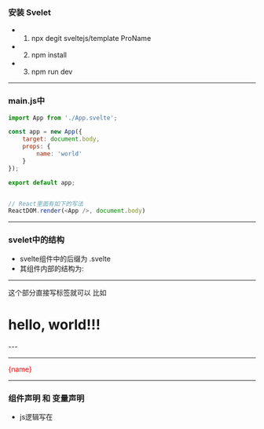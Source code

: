 ### 安装 Svelet
- 1. npx degit sveltejs/template ProName
- 2. npm install
- 3. npm run dev

----------------

### main.js中
```js
import App from './App.svelte';

const app = new App({
	target: document.body,
	props: {
		name: 'world'
	}
});

export default app;


// React里面有如下的写法
ReactDOM.render(<App />, document.body)
```

----------------

### svelet中的结构
- svelte组件中的后缀为 .svelte
- 其组件内部的结构为:

<script>
  js逻辑
</script>

---
这个部分直接写标签就可以 比如
<h1>
  hello, world!!!
</h1>
---

<style>
  样式逻辑
</style>

---

<script>
	let name = "sam"
</script>

<main>
	{name}
</main>

<style>
	main {
		color: red;
	}
</style>

----------------

### 组件声明 和 变量声明

- js逻辑写在 <script> 中

- html模板中使用 { 变量 } 的方式来引用变量
- { 表达式 }


> svelet的特点
- 1. 修改变量会导致引用变量的地方直接更新

----------------

### 渲染 html结构
> @html
- {@html 变量} 声明后面的变量是html结构
- 有点类似 v-html 的感觉

```js
<script>
	let name = "<p>sam</p>"
</script>

<main>
	{@html name}
</main>
```

----------------

### props
- 传递到 components 内的值被称为 properties 或 props

- 父组件:
- 通过标签属性来传递 prop

- 子组件:

> export let 变量
- 在svelte中 使用 export关键字 声明接收指定的prop变量


- 要点:
- 1. 在声明prop属性的时候可以设置默认值
- export let name = "default value"
- 如果没有指定默认值的话 我们使用该变量的时候 会报错 所以为了避免这点 我们宁可设置一个undefined

- 2. 如果将const、 class 或 function导出到component外部，那它们将会变成只读属性，然而只有函数表达式是有效的props。

- 3. 我们可以通过 <Widget {...things}/> 这种形式一次性的给组件传递多个kv

----------------

### $: 表达式

> 使用方式1: 
- 有些像 computed 当计算属性中的引用的属性发生变化的时候 该计算属性也会重新计算


> 执行时机
- 1. 组件初次渲染
- $: propname = 后面的逻辑

- 2. $: 表达式中引用的变量的值发生了变化

- 相当于定义了一个计算属性？
- 计算属性前面使用 $: 属性名 的方式定义？

```html
<script>
	import {onMount} from "svelte"
	let num = 10

	// 定义一个计算属性？ 每当num的值改变后 这的逻辑都会执行
	$: showVal = `00: ${num.toString().padStart(2, 0)}`

	// 组件挂载后的声明周期
	onMount(() => {
		setInterval(() => num -= 1, 1000)
	})
</script>

<main>
	{showVal}
</main>
```


> 使用方式2:
- $: 后面的逻辑内 只要有变量发生变化 每次组件更新都会执行 $: 后面的逻辑

- 这么看的话 还有些像 updated() {} 生命周期呢
- 这里理解的前提是 $: 后面的逻辑必须有变量发生变化

```html
<script>
  let text = "sam"
  // 每次界面更新的时候 都会输出 text 这个变量
  $: console.log(text)
</script>

<hr/>
<h3>我是Event组件的内容</h3>
<input type="text" bind:value = {text}>
<p>{text}</p>
<hr/>
```

> 使用技巧:
- 1. 点击按钮时候的逻辑
```html
<script>
  import api from "./api.js"
  let name = "world"
  const labels = ["react", "vue", "svelte"]
  let selected = ""

  // $: 后面的逻辑组件初次渲染的时候会更新次 也就是会先发一次请求 然后每当selected更新的时候 就又会发请求
  $: [res, controller] = api(selected)
</script>

{#each labels as label}
  <button
    class:active = {selected == label}
    on:click = {() => selected = label }
    -- 这里selected = label赋值后会引起一系列的变化
  >
{/each}
```

----------------

### props的传递
> 1. 父组件将数据传递到子组件
- 传递方式和 react的写法一样
```js
<Component countdown={10} />
```

> 2. 子组件使用 export 声明接收父组件传递过来的变量
```js
// 父组件传递props
<Component countdown={10} />

// 子组件声明接收
export let countdown;
```

**注意:**
- 组件在声明属性为props的时候 可以设置默认值
- 如果组件没有收到props的时候 默认值是什么样的
- export let countdown = 10

----------------

### <style>
- <style>标签块中的样式仅仅生效于component内部


> :global(...)
- 修饰符来添加全局样式。
```html
<style>
	:global(body) {
		/* 这里样式全局应用于 <body>内都 */
		margin: 0;
	}

	div :global(strong) {
		/* 这里表示全局应用于被<div>包裹的<strong>标签 */
		color: goldenrod;
	}
</style>
```

----------------

### if else if 条件判断
> {#if expression}...{/if}
> {#if expression}...{:else if expression}...{/if}
> {#if expression}...{:else}...{/if}
- 和vue的 if else if的作用一样 只是写法上有一定的区别

- 我们写在 html 模板的部分
- 结尾使用 {/if} 来关闭

```html
<script>
  // 当 变量变化的时候 html结构也会发生变化
  let loading = true
</script>

{#if loading}
<span>Loading</span>

{:else}
<span>Loaded</span>
{/if}
```

----------------

### { #each 数组 as 变量 [,index] } ... {/each} 遍历
- 我们写在 html 模板的部分
- index的部分还有key的用处 所以如果对象中有id之类的情况下 就要将id设置为key值

- 可以使用 each 块来遍历任何数组或类似数组的值，即具有length 属性的任何对象。


> key值的定义方式
> {#each arr as item, i (key)}


- 比如:
- {#each arr as item, item.id}

```html
<script>
	let arr = [1, 2, 3]
</script>

<main>
	{#each arr as item, index}
		<span>{item} - {index}</span><br>
	{/each}
</main>

<!-- 结果 -->
1 - 0
2 - 1
3 - 2
```

- each 还可以使用 {:else}子句，
- *如果列表为空*，则显示{:else} 条件下内容。
```html
{#each todos as todo}
	<p>{todo.text}</p>
{:else}
	<p>No tasks today!</p>
{/each}
```

----------------

### await block 
- 用于简化 promise 的语法
- 我们在写前端页面的时候 都会调用api svelte里面有对 await 的封装

> 格式:
- {#await expression}
- {:then 结果变量}
- {:catch 错误变量}
- {/await}

---

{#await 变量(请求结果)}

--- 还没有发起请求的阶段 也就是promise处于pending的时候会执行下面的逻辑
<span>Loading...</span>

--- 结果成功回来的阶段 promise.resolve()
{:then res}
<span>{res}</span>

--- 请求出错的阶段    promise.reject()
{:catch err}      
<span>{err}</span>

{/await}


- 当我们不关心请求为回来之前 也就是 pending 状态的话 我们还可以这么写
```html
{#await promise then value}
	<p>The value is {value}</p>
{/await}
```


- 需求:
- 下面我们完成一下 根据请求结果 显示不同的内容
```html
<script>
  let api = fetch("http://www.baidu.com").then(res => res.json())
</script>

{#await api}
  <span>Loading...</span>

{:then res}
  <span>{res}</span>

{:catch err}
  <span>{err}</span>

{/await}
```

----------------

### 标签指令
> on:事件名
> on:eventname={handler}
- 使用 on:指令来监听DOM事件。


> on:eventname|modifiers={handler}
- 使用 | 来给事件添加修饰符

> 可用的修饰符如下:
- 1. preventDefault
- 在程序运行之前调用 event.preventDefault()
- 阻止默认行为

- 2. stopPropagation
- 调用 event.stopPropagation(), 防止事件到达下一个标签
- 阻止冒泡

- 3. passive
- 改善了 touch/wheel 事件的滚动表现（Svelte会在合适的地方自动加上它）

- 4. capture
- 表示在 capture阶段而不是bubbling触发其程序

- 5. once
- 程序运行一次后删除自身

- 修饰符可以串联在一起，比如on:click|once|capture={...}。


> 设置 父组件可以监听子组件的事件
- 如果所使用的 on: 指令事件没有指定具体值，则表示 component 将会负责转发事件(*这个组件会默认往外发射事件*)，这意味着组件的使用者可以侦听该事件。

```html
<button on:click>
	组件本身将发出单击事件
</button>
```

----------------

### 事件

> 给html元素绑定事情的方式
> on:事件名
- 在标签属性中使用 on:事件名 的方式 给元素绑定事件
> <h1 on:click={表达式}>

```html
<script>
	// 下面的this 是dom元素
	function handleClick1(e) {
		console.log(this)
	}

  // 下面的this 是undefined
	const handleClick2 = () => {
		console.log(this)
	}
</script>

<main>
	<h1 on:click={handleClick2}>标题</h1>
</main>
```

> 事件的修饰符
- 修饰符可以连着写 | 修饰符1 | 修饰符2
> on:事件名 | 修饰符 = {回调}

- once: 
  - 事件只执行一次

- preventDefault: 
  - 取消默认行为


**注意**:
- once会将事件触发一次后销毁掉 如果像下面这样 我们连续用了once和preventDefault 
- once执行后会将事件销毁掉 导致preventDefault不起作用 
- a连接仍然会发生跳转

```js
<a on:click|once|preventDefault={handleClick}>
```


> 自定义事件
- 跟vue的自定义事件比较像
- 子组件使用 this.$emit派发事件 父组件在子组件的标签中使用on来监听

- svelte中也是差不多
- 1. 引入 
  - import {createEventDispatcher} from "svelte"
  - 调用createEventDispatcher()方法会得到一个 事件发射器
  - let dispath = createEventDispatcher()

- 2. 通过 dispath("事件名", 实参) 的方法发射事件

- 3. 父组件使用 on:事件名 的方式监听
  - 事件的回调里 可以拿到e 我们传递的实参可以通过 e.detail 来接收到


```html
<!-- 子组件 -->
<script>
  // 引入 可以创建自定义事件派发器的函数
  import {onMount, createEventDispatcher} from "svelte"

  // 得到 dispath
  let dispath = createEventDispatcher()

  onMount(() => {
    // 派发事件
    dispath("eventName", {name: "sam"})
  })
</script>

<hr/>
<h3>我是Event组件的内容</h3>
<hr/>


<!-- 父组件 -->
<script>
  // 引入子组件
	import Event from "./Event.svelte"
	let flag = false
</script>

<main>
	<h3>App组件</h3>

	<Event on:eventName = {(e) => {
		flag = true

    <!-- 我们传递的实参在这里 -->
		console.table(e.detail)
	}}/>
	
	{#if flag} 
		<span>结束了</span>
	{/if}
</main>
```

----------------

### bind 标签属性绑定
- vue中的v-bind
- 比如 
- input更新的时候 同步更新数据
- 当变量发生变化的时候 将数据反映到input上
- 等等

> bind:属性
> bind:目标 = {变量}
- <input type="text" bind:value={text}>
- 将input的value值绑定到变量text中

- 这样就是一个双向绑定 变量发生变化 还是 input发生变化都会同步更新

```html
<script>
  let text = "sam"
</script>

<hr/>
<h3>我是Event组件的内容</h3>
<input type="text" bind:value = {text}>
<p>{text}</p>
<hr/>
```

> bind 实现给组件上ref的操作
- 我们通过 bind:this 绑定this到变量中


> bind 还可以绑定dom属性
- 我们通过 bind:dom属性 绑定到一个变量中
```html
<div 
  class="img-wrap" 

  -- 相当于打ref
  bind:this = {div} 

  -- 相当于将该节点的clientWidth属性绑定到变量中
  bind:clientWidth = {width} >

```

> 绑定dom的常用属性
- 1. currentTime
  - 常用于radio标签

- 2. clientWidth
- 3. duration
- 4. muted 等


> 媒体标签绑定
```html
<video
	src={clip}
	bind:duration
	bind:buffered
	bind:seekable
	bind:seeking
	bind:played
	bind:ended
	bind:currentTime
	bind:paused
	bind:volume
	bind:videoWidth
	bind:videoHeight
></video>
```

> 块级标签绑定
- 块级元素具有4个只读属性的绑定，使用 的方法进行尺寸监听：

  clientWidth
  clientHeight
  offsetWidth
  offsetHeight

```html
<div
	bind:offsetWidth={width}
	bind:offsetHeight={height}
>
	<Chart {width} {height}/>
</div>
```


> 绑定class
> class:name={value}
> class:name
- 帮元素加上className 方便将变量和classname绑定
- 也就是vue中的 :class="{对象的语法}"

- 放条件为true的时候 才将className添加上去 false的时候会移除className

> 使用方式:
- 标签属性中
- class:样式名={变量名}

- 技巧:
- 如果 样式名 和 变量名 一致的时候 可以直接写 (但是不管用)
- class:active
```html
<button
  on:click={() => acitve = !acitve}
  class:active
>click me</button>
```

- 示例:
```html
<script>
	let flag = false
</script>

<main>
	<button
		on:click={() => flag = !flag}
		class:active = {flag}
	>click me</button>
</main>


<style>
	button {
		padding: 10px;
		border: 1px solid black;
		border-radius: 5px;
	}

	.active {
		background-color: orange;
	}
</style>
```

> use:fn
- use:action
- use:action={parameters}
- Action 作为一个方法用于*标签被创建时调用*。*调用destroy函数返回表示标签被销毁。*

```html
<script>
	function foo(节点, 标签属性中传递过来的实参) {
		// node已挂载在DOM中

		return {

      // 调用update方法 bar发生变化就会执行里面的逻辑
      update(bar) {
				// `bar` 已发生变更
			},

      // 调用destroy方法表示标签被销毁
			destroy() {
				// node已从DOM中移除
			}
		};
	}
</script>

<div use:foo></div>
```

----------------

### 生命周期
- 生命周期函数同vue3的方式差不多

- import {声明周期函数} from "svelet"

> 初始化:
> beforeUpdate -> onMount -> afterUpdate

> 组件更新
> beforeUpdate -> afterUpdate

> 组件销毁
> onDestroy

> tick


> onMout(cb)
- 该生命周期会在组件挂载后执行
- 该生命周期不会在ssr端执行

```js
import {onMount} from "svelte"

let name = "sam"

onMount(() => {
  setTimeout(() => name = "erin", 3000)
})
```

- 如果我们在 onMount 回调中 return () => {} 一个函数的话
- 该函数会在 组件即将要卸载之前被执行

```js
import {onMount} from "svelte"
let timer
onMount(() => {
  // 一部分逻辑
  timer = setInterval(() => {}, 2000)


  // 当我们在这里 return一个函数的时候 该函数会在 组件即将被销毁的时候执行
  return () => clearInterval(timer)
})
```


> beforeUpdate
- 会在状态(数据)更新后 组件更新之前被执行 会在onMount前执行
- beforeUpdate可以拿到dom更新之前的数据情况
- 但是要在里面加判断 如果节点存在的话 再操作
```js
beforeUpdate(() => {
  if(node) {
    console.log(xx.clientWidth)
  }
})
```

> afterUpdate
- 状态更新后 组件更新后执行
- 这里能拿到dom更新后的数值

- 上面这两个 beforeUpdate afterUpdate 还兼容了vue中的 beforeUpdate 和 updated生命周期的感觉


> onDestroy
- 在组件即将销毁的时候执行


> tick
- 返回一个promise，该promise将在应用state变更后返回resolves，或者在下一个微任务中（如果没有）更改。

```html
<script>
	import { beforeUpdate, tick } from 'svelte';

	beforeUpdate(async () => {
		console.log('the component is about to update');

		await tick();

		console.log('the component just updated');
	});
</script>
```

----------------

### Store
- Store跟vue里面的一样 用于统一的状态管理 redux
- 比如数据经常要更新可能会跨组件使用 不想掺杂太多的业务逻辑在组件中

> store API
- writable  readable  derived


> let 对象 = writable(状态)
- 作用:
- 1. 初始化store 创建状态数据
- 2. 返回的对象 有可读可写的操作store的方法

- writable用于在外部操作store中的数值
- 可读可写

- 1. 引入:
- import {writable} from "svelte/store"

- writable(状态)
- 用于初始化store中的状态 会返回一个操作这个状态的对象
```js
// 我们在store中初始化一个 数据 会返回操作这个数据的对象 可以通过该对象来调用方法操作数据
let num = writable(10)
```

- writable(状态) 返回的对象里面有3个方法
- update
- set
- subscribe
- 这3个方法都是通过 writable(状态) 返回的对象 来调用

```js
import {writable} from "svelte/store"
let countdown = writable(10)

// 我们输出 countdown 对象来看下 我们的数据呢？
console.log(countdown)

// 结果如下
set: ƒ (new_value)
subscribe: ƒ subscribe(run, invalidate = noop)
update: ƒ update(fn)
```


> 获取 store 中定义的状态
> 方式1:
- 在writable(状态)返回的对象前面使用$
```html
<script>
  import {writable} from "svelte/store"

  // 我们在store中初始化了一个countdown 里面装的10
  let countdown = writable(10)
</script>

<hr/>
<h3>我是Event组件的内容</h3>

<!-- 这里使用 $变量 的方式获取store中的数据 -->
<h3>{$countdown}</h3>
<hr/>
```


> 方式2:
- 通过 get 拿到store内的值
- 引入
- import {writable, get} from "svelte/store"
```js
import {writable, get} from "svelte/store"
let countdown = writable(10)

const val = get(countdown)
```


> 方式3:
- 通过 对象.subscribe( val => { })
- val 就是store中的数据

```js
import {writable} from "svelte/store"
let countdown = writable(10)

// 定义一个变量用于接收store中数据
let currentVal
  
countdown.subscribe(val => {
  console.log(val)
    // 10

  currentVal = val
})
```


> 对象.subscribe(val => {})
- 该方法用于操作store中的数据
- 该方法会返回一个取消订阅的对象 在合适的时候 取消订阅
```js
import {onMount, onDestroy} from "svelte"
import {writable} from "svelte/store"
const countdown = writable(0)
let currentValue

onMount(() => {
  // 得到unsubscribe对象
  const unsubscribe = 
    countdown.subscribe(val => currentValue = val)

  // 在组件销毁之前取消订阅
  return () => unsubscribe()
})

<span>{currentValue}</span>
```


> 对象.update((currentValue) => {})
- 用于修改 加工store中的数据
- 传入一个回调 回调中能拿到store中现有的数据 然后return一个结果出来

```js
import {writable} from "svelte/store"
const countdown = writable(10)

// update
countdown.update(currentValue => {
  // 这里我们可以对currentValue进行操作后 return一个新的数据出去

  // return一个新的数据
  return 9
})
```


> 对象.set(数据)
- 用于不直接操作 直接设置store中的数据
- 当我们不需要拿到store中以前的值的时候 我们直接可以使用set方法

```js
import {writable} from "svelte/store"
const countdown = writable(10)

countdown.set(9)
```

---

> let 对象 = readable(状态)
- 通过readable(状态)方式初始化的store 只能通过对象来读取store中的数据

- 作用:
- 1. 初始化store 创建状态数据
- 2. 返回的对象 有可读的方法

- 1. 引入:
- import {readable} from "svelte/store"

```js
import {writable, readable} from "svelte/store"
let countdown = readable(10)
console.log(countdown)

// 结果:
subscribe: ƒ subscribe(run, invalidate = noop)
```

- 我们发现里面只有 subscribe 那是不是说我们只能通过subscribe()方法来读取store中的数据

---

> let 新对象 = derived()
- 它可以接收一个或多个store整合后回传一个新的
- 也就是加工多个store 或者说 加工多份存在store中的数据的

- 返回的也就是一个 新的store对象

- 1. 引入
- import {derived} from "svelte/store"

- 2. 使用方式
> derived(参数1, 参数2, 参数3)

- 参数1:
- 数组格式: 用于盛放多份store数据
- store格式: 一份store数据的时候使用

- 参数2:
- 回调
- 如果是一份store数据就直接传入
- 如果是多份store数据就是一个数组

- 回调中的参数
- ([多份store数据, 多份store数据], set) => { }
  - 参数1:
  - 我们传入derived中的多份数据 使用 [ ] 的解构方式
  - 这里我们得到的就是真实的数据

  - 参数2:
  - set方法
  - set(数据) 

- 参数3:
- 初始值
- derived()如果没有传递初始值的话 最开始就是undefined


```html
<script>
  import {writable, readable, derived} from "svelte/store"

  // 创建两份store数据
  const list = readable(["sam", "erin", "nn"])
  const ids = writable([1, 2])

  // 我只想要通过ids选择到的数据
  let selectedList = derived([list, ids], ([list, ids], set) => {

    // 回调中使用set()方法 里面过滤后的数据返回出去
    set(list.filter((item, index) => ids.includes(index)))
  }, "初始值")
  console.log(selectedList)
</script>

<hr/>
<h3>我是Event组件的内容</h3>
<h3>{$selectedList}</h3>    -- erin nn
<hr/>
```


> 不同文件之间的store的使用
- 1. A文件 export ...
- 2. B文件 import { ... } from "A文件"

- 示例:
```js
import {writable, derived} from "svelte/store"

export const countdown = writable(0)
export const setCountdown = (value) => countdown.set(value)

export const countdownTimer = derived(countdown, (value, set) => {
  let timer;

  timer = setInterval(() => {
    value -= 1
    set(value)

    if(value <=0 ) clearInterval(timer)
  }, 1000)


  // 当没有人订阅的时候关闭定时器
  return () => {
    clearInterval(timer)
  }
})
```

> store抽离的写法
```html
<script>
  import {writable, readable} from "svelte/store"

  export const selected = writable("react")

  export const setSelected = (topic) => seleceted.set(topic)

  export const repos = readable({
    status: "idle", // idle loading loaded error
    items:[],
    error: null,
  }, set => {
    let currentController;

    let unsubscribe = selected.subscribe(val => {

      // 有它的话代表前面的请求还没有完成
      if(currentController) {
        currentController.abort()
      }

      set({
        status: "loading", 
        items:[],
        error: null,
      })

      const [res, controller] = api(val)
      // 呼叫api后将赋值 代表现在已经有请求了
      currentController = controller 

      res.then(data => {
        // 请求回来后将currentController置为null
        currentController = null;
        set({
          status: "loaded", 
          items:data.items,
          error: null,
        })
      }).catch(err => {
        set({
           status: "error", 
            items:[],
            error: err,
        })
      })
    })

    return () => {
      unsubscribe()
    }
  })
</script>
```

----------------

### Context
- Context中的值不是响应式的
- Context也是用来存共享数据的 但是它不是响应式的
- Context只在组件内的组件树之间共享数据

- 使用场景
- 数据几乎不会变动
- 跨组件沟通的时候

- 与store的不同之处
- 1. 没有 reactive 效果 
- 2. 需要在 Svelte 组件中使用才有效果
- 3. 只会作用在 Svelte 的组件树中
- 4. Svelte会去寻找离组件举例最近的context

- 使用方式:

- 1. 引入
- import {setContext} from "svelte"
- import {getContext} from "svelte"

- 2. 设置 context 的组件
> setContext(参数1, 参数2)
- 参数1:
- key

- 参数2:
- value

```html
<script>
  import {setContext} from "svelte"

  const user = setContext("user", {
    name: "sam",
    age: 20
  })
</>

<!-- 子组件 --> 
<Profile />
```

- 3. 获取 context 的组件
> getContext(key)
- 参数:
- key

```html
<script>
  import {getContext} from "svelte"
  const user = getContext("user")
</script>

<p>{user.name + user.age}</p>
```

----------------

### motion
- 创造互动的方式 包含了 spring tween


> tweened
- 使用方式和上面的store差不多

- 使用方式:
- 引入:
- import {tweened} from "svelte/motion"

> let 对象 = tweened(初始值, 配置项)
- 两个数值之间的transition 有点定时器的感觉

- 参数1:
- 初始值

- 参数2:
- {
  duration: 3000;   -- 毫秒数
  easing: 
}

> 取值的方式 {$对象}


> 对象.set()
- 修改初始值的吧

> 对象.update((old) => {})
- 回调中能拿到旧的值
- 需要return一个新的值


> 对象.subscribe(val => {})


```html
<script>
  import {tweened} from "svelte/motion"
  const value = tweened(10, {duration: 3000})
  // value.set(20)
  value.update(old => old + 10)
</script>

<hr/>
<h3>我是Event组件的内容</h3>
<h3>{$value}</h3>
<hr/>
```


```html
<script>
  import {tweened} from "svelte/motion"
  import {onMount} from "svelte"
  let name = "sam"

  // 刚开始组件被定义的时候 设置为1990年
  let year = tweened(1990, {
    duration: 3000
  })

  // 当组件被挂载后 设置为2020年 效果是从1990年慢慢过渡到2020年
  onMount(() => {
    setTimeout(() => year.set(2020), 2000)
  })

</script>

<hr/>
<h3>我是Event组件的内容</h3>
<h3>{$year}</h3>

<!-- 还可以这么写 -->
{Math.floor($year)}
<hr/>
```


> spring
- 让物件动画变得更加的生动 如果我们想做一些更细腻的ui上的互动的话 spring可以帮助我们很有效的做到这些
- 使用方法也跟store差不多

- 1. 引入
- import {spring} from "svelte/motion"

- 2. 使用方式:
> let 对象 = spring(参数1, 参数2)
- 参数1：
- 数据

- 参数2:
- 配置对象
- stiffness: 刚性
- damping: 摩擦系数


> 对象.set()
> 对象.subscribe(val => {})
> 对象.update((old) => {})

- 需求:
- 实现图片跟随鼠标移动的效果
```html
<script>
  import {onMount} from "svelte"

  // 图片的引入方式 在img src={imgUrl}
  let imgUrl = "https://images.unsplash.com/photo-1497515114629-f71d768fd07c?ixlib=rb-1.2.1&auto&ramt&fit=crop&w=1962&q=80"

  let x
  let y
  let imgNode

  function handleMouse(e) {
    x = e.clientX - imgNode.width / 2
    y = e.clientY - imgNode.height / 2

    imgNode.style.left = $position.x + "px"
    imgNode.style.top = $position.y + "px"
  }
</script>

<hr/>
<h3>我是Event组件的内容</h3>
<img 
  src="{imgUrl}" 

  -- 这里利用了 ref 获取了元素的节点
  bind:this = {imgNode}
  alt="" 
  on:mousemove={handleMouse}
/>
<hr/>

<style>
  img {
    position: absolute;
    width: 150px;
    height: auto;
  }
</style>
```

- 需求:
- 实现图片跟随鼠标移动的效果 移动的过程中有一个柔和的特效
```html
<script>
  import {spring} from "svelte/motion"
  import {onMount} from "svelte"

  let imgUrl = "https://images.unsplash.com/photo-1497515114629-f71d768fd07c?ixlib=rb-1.2.1&auto&ramt&fit=crop&w=1962&q=80"

  // 使用方式 和 store 差不多
  let position = spring({
    x: 0,
    y: 0
  }, {
    stiffness: 0.1,
    damping: 0.5
  })


  let x
  let y
  let imgNode

  function handleMouse(e) {

    // 设置值的时候 调用的set方法
    position.set({
      x: e.clientX - imgNode.width / 2,
      y: e.clientY - imgNode.height / 2
    })

    imgNode.style.left = $position.x + "px"
    imgNode.style.top = $position.y + "px"
  }
</script>

<hr/>
<h3>我是Event组件的内容</h3>
<img 
  src="{imgUrl}" 
  bind:this = {imgNode}
  alt="" 
  on:mousemove={handleMouse}
/>
<hr/>

<style>
  img {
    position: absolute;
    width: 150px;
    height: auto;
  }
</style>
```

----------------

### transtion
- 要点:
- 1. 元素的进场出场不会在第一次被挂载的时候触发

- 解决方式:
- 利用setTimeout 延迟定制200之类的

- 2. :前后不要有空格

- 应用场景:
- 1. UI中的转场效果
- 2. modal开启 和 关闭
- 3. 渐入 渐出
- 4. 放大 缩小
- 5. 平移

- svelte内建transtion:
- 1. fade   渐入渐出
- 2. blur   模糊
- 3. fly    飞入飞出
- 4. slide  平滑移动
- 5. scale  放大
- 6. draw   通常会跟svg搭配使用

- 引入:
- import {fade} from "svelte/transition"


> fade
- fade 接收以下两个参数：
- delay:
   (number, 默认值： 0) — 起始时间点（毫秒）。

- duration
   (number, 默认值： 400) — 持续时间（毫秒）。

```html
<script>
	import { fade } from 'svelte/transition';
</script>

{#if condition}
	<div transition:fade="{{delay: 250, duration: 300}}">
		fades in and out
	</div>
{/if}
```

> blur
- 接收以下参数：
- delay 
  (number, 默认值 0) — 起始点（毫秒）。

- duration 
  (number, 默认值 400) — 持续时间（毫秒）。

- easing
   (function, 默认值 cubicInOut) — easing函数。
   
- opacity
   (number, 默认值 0) - 不透明度（取值0-1）。

- amount 
  (number, 默认值 5) - 模糊范围（单位是px，这里不加单位）。


> https://www.sveltejs.cn/docs#fade_%E6%B7%A1%E5%85%A5%E6%B7%A1%E5%87%BA
- 其他的看文档吧


> 基本格式:
```html
{#if 条件}
  <div transition:fade={{配置对象}}>
    i am transition
  </div>
{/if}
```

- 进场:
  - 组件挂载的时候 属于进场

- 出场:
  - 组件被销毁的时候 属于出场




> 标签属性 transition
  在进场和出厂的时候 执行该动画

```html
<div transition:fade="{{duration: 2000}}">
  i am transition
</div>
```


> 标签属性 in: 
> 标签属性 out: 
- 通过 in 和 out 指定进场 出场的动画

```html
<div in:fade out:fly={{x:0, y:100}}>
  i am transition
</div>
```

> fly
- 要配置x y的位置


> 配置项:
- 1. delay: 延迟多久后开始执行
- 2. duration: 持续多久


> 缓动函数
- 1. 引入
- import {cubicOut} from "svelte/easing"

- 引入的欢动函数可以加在一些配置里 哪里有easing 加哪里吧

```html
<h1 in:fade out:fly={{x:0, y:100, easing: cubicOut}}>
```


> 自定义 过渡动画
- 标签属性中还是用 transition:函数名 的方式指定元素的过渡动画是谁


- 1. 自定义过渡函数 函数名会使用在标签属性中
- 2. 函数名={{配置对象}} 这个配置对象会传递到 自定义函数中 会在自定义函数第二个参数的位置出现

```html
<h1 transition:rotate={{range:180}}>
  Title
</h1>
```

- 3. 自定义函数
```js
function rotate(node, config) {

}
```
- 参数1:
- 元素节点

- 参数2: 
- 通过标签属性的 transition:rotate={{这传递进来的}}

- 返回值:
- 自定义函数的最后要return一个对象 对象中svelte希望传递出几个属性

- duration: number
- 动画的持续时间

- delay: number
- 动画的延迟时间

- easing
- 指定缓动动画 可以从 svelte/easing 中引入

- css
- 函数 返回css样式 函数中能得到 形参t 从0-1
- 0: 代表动画尚未开始
- 1: 代表动画已经结束
- 示例：
- css: t => `css样式`

- tick:
- 自己看网站总结吧


- 示例：
```html
<script>
	import {cubicOut} from "svelte/easing"

	let flag = false
	// 参数1 是节点 参数2 是空的对象 这个是配置对象要通过标签属性中的rotate={{传递进来}}
	function rotate(node, config) {

		const duration = 1000

		return {
			duration,
			easing: cubicOut,
			// 当动画结束后滚到180度
			css: t => `
				transform: rotate(${config.range * t}deg)
			`
		}

	}

	setTimeout(() => {
		flag = true
	}, 1000)

</script>

<main>
{#if flag}
	<h1 transition:rotate={{range:180}}>
		Title
	</h1>
{/if}
</main>


<style>
	main {
		color: orange;
		font-size: 20px;
	}
</style>
```

----------------

### animate

----------------

### slot

> slot
- 可以通过slot 将自定义组件传入子组件中
- 跟vue里面的slot的使用方式一样的


> 默认插槽
- 子组件:
- 使用 slot 挖坑
```html
<div>
  <slot>
    <p>这里可以写默认值</p>
  </slot>
</div>
```


- 父组件:
- 往子组件的标签体中 传入内容 会展示在 子组件的坑里面
```html
<Card>
  <p>我是父组件往子组件里面传递的内容</p>
</Card>
```

> 具名插槽
- 子组件:
<slot name="left">
  <p>这里可以写默认值</p>
</slot>

- 父组件:
<Card>
  <p slot="left">我是父组件往子组件里面传递的内容</p>
</Card>


> 作用域插槽
- 数据在子组件中 将数据传递给父组件

- 子组件:
- 子组件在slot标签内容使用 标签属性的方式传递数据
```html
<slot name="left" title="...看更多">
  <p>这里可以写默认值</p>
</slot>
```

- 父组件
- 使用 let:子组件传递过来的属性名 的方式接收
- 同时定义变量 将接收的数据保存在变量中

```html
<script>
  let data;
</script>

<Card>
  <p slot="left" let:title={data}>
    {data}
  </p>
</Card>
```

----------------

### 内建标签 和 ssr

> 内建标签

> <svelte:self />
- 递归组件
- <svelte:self /> 代表当前的组件 因为是递归 所以要确保不要进入死循环
```html
<script>
	// 声明props count 默认值为3
	export let count = 3
</script>

<main>
{#if count > 0}
	<p>countdown ... {count}</p>

  -- 给组件传递prop 每次-1 算是一个退出条件吧
	<svelte:self count={count - 1}/>
{/if}
</main>
```

> <svelte:window />
- 可对window对象做操作
- 比如:
- 我们可以将window身上的属性 取出来保存在变量中

```html
<script>
	let scrollY
  let innerWidth
</script>

<svelte:window 
  on:mousedown
  on:scroll
  on:resize
  bind:scrollY={scrollY}
  bind:innerWidth={innerWidth}
/>
```

> <svelte:body />
- 可对body对象做操作
- 没办法通过这个标签 给body添加class
- 视屏中是想在某种条件下 让body不能滚动 样式里面加了 overflow-y: hidden

- 这个标签只能绑定监听 和 获取属性等

```html
<svelte:body class:preventScroll={isOpen}/>
```

- 为了达成同样的效果 这里选择使用了 $
```js
$: {
  if(isOpen) {
    document.body.classList.add("prevent-scroll")
  } else {
    document.body.classList.remove("prevent-scroll")
  }
}
```

```css
/* 
  :global选择器: 告诉svelte不要加入hash
*/
:global(.preventScroll) {
  overflow-y: hidden;
}
```




> <svelte:head />
- 可对head做操作
- 可以在标签体中 给组件定制自己的head内容

- 当组件挂载的时候 填入head

```html
<svelte:head>
  <title>my title</title>
  <meta property="og：image" content="..." />
</svelte:head>
```

> <svelte:component />
- 可以动态引入 svelte组件
- this来指定展示哪个页面

> 格式:
- <svelte:component this={expression}/>
- 标签动态渲染component，被指定的 component 具有一个 this 属性。每当标签上的属性发生变化，该 component 将会销毁并重新创建渲染。

如果this 指向的值为false则不会呈现任何内容。


```html
<svelte:component 
  this={$model.component}
  {...$model.params}
>
```





> <svelte:options />
- 可针对组件分别指定编译器选项
```html
-- 
<svelte:options immutable={true}/>

- 将组件起个别名? <my-app> 我们可以通过这个在html模板里面调用组件
- 使用这个功能需要该config.js文件
- 在plugins - svelte - 里面添加 customElement: true
<svelte:options tag="my-app"/>
```

- 优势:
- 1. 不需要担心ssr的问题
- 2. svelte会在正确的时间点处理事件的监听器 不需要另写监听器修改变量


> ssr
- 1. require("svelte/register")
```js
require("svelte/register")
const express = require("express")
const myApp = express()
const App = require("./App.svelte").default
const {html, css, head} = App.render({ 

})

myApp.get("*", (req, res) => {
  res.send(`
    <style>
      ${css.code}
    </style>

    <html>
      ${html}
    </html>
  `)
})

myApp.listen(3333)
```

----------------

### svelteKit
- 安装方式
- npm init svelte@next my-app
  cd my-app
  npm install
  npm run dev

- 有两个特征需要介绍一下
- 1. 应用的各个页面都是 .svelte 组件
- 2. 我们把页面文件 也就是视图 放在 src/routes 文件夹下
- 放在这里面的文件会在服务器端就开始渲染

